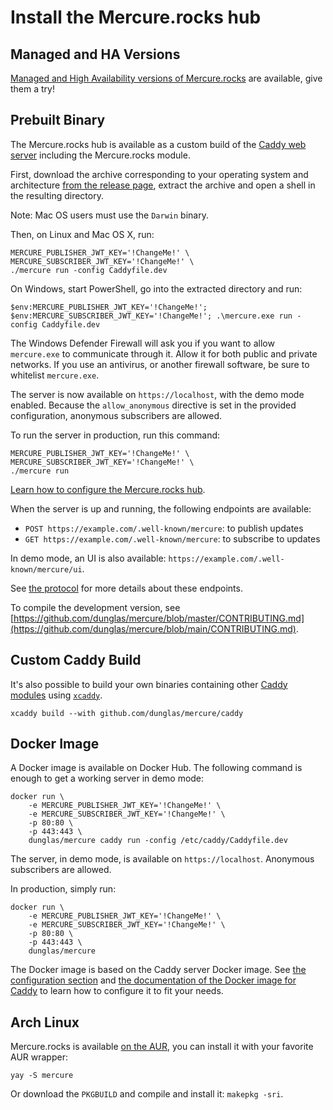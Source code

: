 # Install the Mercure.rocks hub

## Managed and HA Versions

[Managed and High Availability versions of Mercure.rocks](https://mercure.rocks/pricing) are available, give them a try!

## Prebuilt Binary

The Mercure.rocks hub is available as a custom build of the [Caddy web server](https://caddyserver.com/) including the Mercure.rocks module.

First, download the archive corresponding to your operating system and architecture [from the release page](https://github.com/dunglas/mercure/releases), extract the archive and open a shell in the resulting directory.

Note: Mac OS users must use the `Darwin` binary.

Then, on Linux and Mac OS X, run:

    MERCURE_PUBLISHER_JWT_KEY='!ChangeMe!' \
    MERCURE_SUBSCRIBER_JWT_KEY='!ChangeMe!' \
    ./mercure run -config Caddyfile.dev

On Windows, start PowerShell, go into the extracted directory and run:

    $env:MERCURE_PUBLISHER_JWT_KEY='!ChangeMe!'; $env:MERCURE_SUBSCRIBER_JWT_KEY='!ChangeMe!'; .\mercure.exe run -config Caddyfile.dev

The Windows Defender Firewall will ask you if you want to allow `mercure.exe` to communicate through it.
Allow it for both public and private networks. If you use an antivirus, or another firewall software, be sure to whitelist `mercure.exe`.

The server is now available on `https://localhost`, with the demo mode enabled. Because the `allow_anonymous` directive is set in the provided configuration, anonymous subscribers are allowed.

To run the server in production, run this command:

    MERCURE_PUBLISHER_JWT_KEY='!ChangeMe!' \
    MERCURE_SUBSCRIBER_JWT_KEY='!ChangeMe!' \
    ./mercure run

[Learn how to configure the Mercure.rocks hub](config.md).

When the server is up and running, the following endpoints are available:

* `POST https://example.com/.well-known/mercure`: to publish updates
* `GET https://example.com/.well-known/mercure`: to subscribe to updates

In demo mode, an UI is also available: `https://example.com/.well-known/mercure/ui`.

See [the protocol](../../spec/mercure.md) for more details about these endpoints.

To compile the development version, see [https://github.com/dunglas/mercure/blob/master/CONTRIBUTING.md](https://github.com/dunglas/mercure/blob/main/CONTRIBUTING.md).

## Custom Caddy Build

It's also possible to build your own binaries containing other [Caddy modules](https://caddyserver.com/download) using [`xcaddy`](https://github.com/caddyserver/xcaddy).

    xcaddy build --with github.com/dunglas/mercure/caddy

## Docker Image

A Docker image is available on Docker Hub. The following command is enough to get a working server in demo mode:

    docker run \
        -e MERCURE_PUBLISHER_JWT_KEY='!ChangeMe!' \
        -e MERCURE_SUBSCRIBER_JWT_KEY='!ChangeMe!' \
        -p 80:80 \
        -p 443:443 \
        dunglas/mercure caddy run -config /etc/caddy/Caddyfile.dev

The server, in demo mode, is available on `https://localhost`. Anonymous subscribers are allowed.

In production, simply run:

    docker run \
        -e MERCURE_PUBLISHER_JWT_KEY='!ChangeMe!' \
        -e MERCURE_SUBSCRIBER_JWT_KEY='!ChangeMe!' \
        -p 80:80 \
        -p 443:443 \
        dunglas/mercure

The Docker image is based on the Caddy server Docker image.
See [the configuration section](config.md) and [the documentation of the Docker image for Caddy](https://registry.hub.docker.com/_/caddy) to learn how to configure it to fit your needs.

## Arch Linux

Mercure.rocks is available [on the AUR](https://aur.archlinux.org/packages/mercure), you can install it with your favorite AUR wrapper:

    yay -S mercure

Or download the `PKGBUILD` and compile and install it: `makepkg -sri`.
